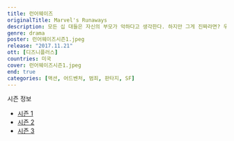 ```yaml
---
title: 런어웨이즈
originalTitle: Marvel's Runaways
description: 모든 십 대들은 자신의 부모가 악하다고 생각한다. 하지만 그게 진짜라면? 우연히 끔찍한 비밀을 알게 된 LA의 십 대 여섯 명은 자신의 부모들이 평생 거짓말을 해왔단 사실을 알게 된다. 부모들은 무엇을, 왜 쫓고 있는 걸까? 조사에 착수하는 아이들. 한편 어른들도 자식들이 비밀을 숨기고 있다는 걸 눈치챈다. 부모들이 진실에 가까이 다가가는 동안 아이들은 엄청난 결과를 초래할 계획을 알게 되는데. 이제 이 십 대들은 너무 늦기 전에 자신의 부모들을 막기 위해 뭉쳐야 한다.
genre: drama
poster: 런어웨이즈시즌1.jpeg
release: "2017.11.21"
ott: [디즈니플러스]
countries: 미국
cover: 런어웨이즈시즌1.jpeg
end: true
categories: [액션, 어드벤처, 범죄, 판타지, SF]
---
```


<div class="title bold">시즌 정보</div>

- [시즌 1](https://lesflix.github.io/drama/런어웨이즈시즌1/)
- [시즌 2](https://lesflix.github.io/drama/런어웨이즈시즌2/)
- [시즌 3](https://lesflix.github.io/drama/런어웨이즈시즌3/)
